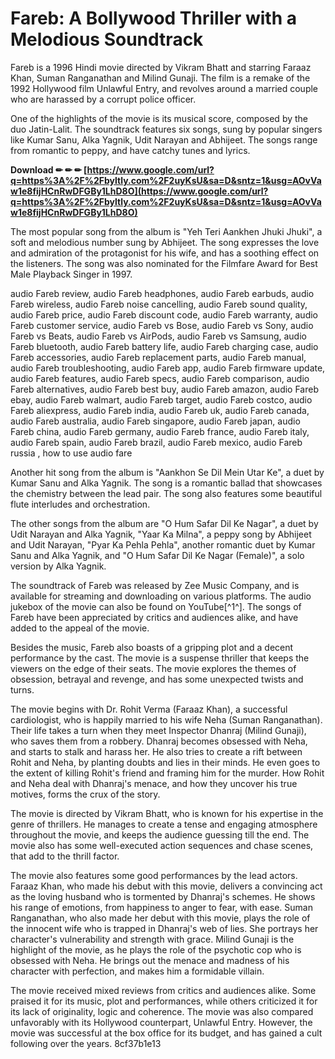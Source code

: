 
 
# Fareb: A Bollywood Thriller with a Melodious Soundtrack
 
Fareb is a 1996 Hindi movie directed by Vikram Bhatt and starring Faraaz Khan, Suman Ranganathan and Milind Gunaji. The film is a remake of the 1992 Hollywood film Unlawful Entry, and revolves around a married couple who are harassed by a corrupt police officer.
 
One of the highlights of the movie is its musical score, composed by the duo Jatin-Lalit. The soundtrack features six songs, sung by popular singers like Kumar Sanu, Alka Yagnik, Udit Narayan and Abhijeet. The songs range from romantic to peppy, and have catchy tunes and lyrics.
 
**Download ✏ ✏ ✏ [https://www.google.com/url?q=https%3A%2F%2Fbyltly.com%2F2uyKsU&sa=D&sntz=1&usg=AOvVaw1e8fijHCnRwDFGBy1LhD8O](https://www.google.com/url?q=https%3A%2F%2Fbyltly.com%2F2uyKsU&sa=D&sntz=1&usg=AOvVaw1e8fijHCnRwDFGBy1LhD8O)**


 
The most popular song from the album is "Yeh Teri Aankhen Jhuki Jhuki", a soft and melodious number sung by Abhijeet. The song expresses the love and admiration of the protagonist for his wife, and has a soothing effect on the listeners. The song was also nominated for the Filmfare Award for Best Male Playback Singer in 1997.
 
audio Fareb review,  audio Fareb headphones,  audio Fareb earbuds,  audio Fareb wireless,  audio Fareb noise cancelling,  audio Fareb sound quality,  audio Fareb price,  audio Fareb discount code,  audio Fareb warranty,  audio Fareb customer service,  audio Fareb vs Bose,  audio Fareb vs Sony,  audio Fareb vs Beats,  audio Fareb vs AirPods,  audio Fareb vs Samsung,  audio Fareb bluetooth,  audio Fareb battery life,  audio Fareb charging case,  audio Fareb accessories,  audio Fareb replacement parts,  audio Fareb manual,  audio Fareb troubleshooting,  audio Fareb app,  audio Fareb firmware update,  audio Fareb features,  audio Fareb specs,  audio Fareb comparison,  audio Fareb alternatives,  audio Fareb best buy,  audio Fareb amazon,  audio Fareb ebay,  audio Fareb walmart,  audio Fareb target,  audio Fareb costco,  audio Fareb aliexpress,  audio Fareb india,  audio Fareb uk,  audio Fareb canada,  audio Fareb australia,  audio Fareb singapore,  audio Fareb japan,  audio Fareb china,  audio Fareb germany,  audio Fareb france,  audio Fareb italy,  audio Fareb spain,  audio Fareb brazil,  audio Fareb mexico,  audio Fareb russia ,  how to use audio fare
 
Another hit song from the album is "Aankhon Se Dil Mein Utar Ke", a duet by Kumar Sanu and Alka Yagnik. The song is a romantic ballad that showcases the chemistry between the lead pair. The song also features some beautiful flute interludes and orchestration.
 
The other songs from the album are "O Hum Safar Dil Ke Nagar", a duet by Udit Narayan and Alka Yagnik, "Yaar Ka Milna", a peppy song by Abhijeet and Udit Narayan, "Pyar Ka Pehla Pehla", another romantic duet by Kumar Sanu and Alka Yagnik, and "O Hum Safar Dil Ke Nagar (Female)", a solo version by Alka Yagnik.
 
The soundtrack of Fareb was released by Zee Music Company, and is available for streaming and downloading on various platforms. The audio jukebox of the movie can also be found on YouTube[^1^]. The songs of Fareb have been appreciated by critics and audiences alike, and have added to the appeal of the movie.
  
Besides the music, Fareb also boasts of a gripping plot and a decent performance by the cast. The movie is a suspense thriller that keeps the viewers on the edge of their seats. The movie explores the themes of obsession, betrayal and revenge, and has some unexpected twists and turns.
 
The movie begins with Dr. Rohit Verma (Faraaz Khan), a successful cardiologist, who is happily married to his wife Neha (Suman Ranganathan). Their life takes a turn when they meet Inspector Dhanraj (Milind Gunaji), who saves them from a robbery. Dhanraj becomes obsessed with Neha, and starts to stalk and harass her. He also tries to create a rift between Rohit and Neha, by planting doubts and lies in their minds. He even goes to the extent of killing Rohit's friend and framing him for the murder. How Rohit and Neha deal with Dhanraj's menace, and how they uncover his true motives, forms the crux of the story.
 
The movie is directed by Vikram Bhatt, who is known for his expertise in the genre of thrillers. He manages to create a tense and engaging atmosphere throughout the movie, and keeps the audience guessing till the end. The movie also has some well-executed action sequences and chase scenes, that add to the thrill factor.
 
The movie also features some good performances by the lead actors. Faraaz Khan, who made his debut with this movie, delivers a convincing act as the loving husband who is tormented by Dhanraj's schemes. He shows his range of emotions, from happiness to anger to fear, with ease. Suman Ranganathan, who also made her debut with this movie, plays the role of the innocent wife who is trapped in Dhanraj's web of lies. She portrays her character's vulnerability and strength with grace. Milind Gunaji is the highlight of the movie, as he plays the role of the psychotic cop who is obsessed with Neha. He brings out the menace and madness of his character with perfection, and makes him a formidable villain.
 
The movie received mixed reviews from critics and audiences alike. Some praised it for its music, plot and performances, while others criticized it for its lack of originality, logic and coherence. The movie was also compared unfavorably with its Hollywood counterpart, Unlawful Entry. However, the movie was successful at the box office for its budget, and has gained a cult following over the years.
 8cf37b1e13
 
